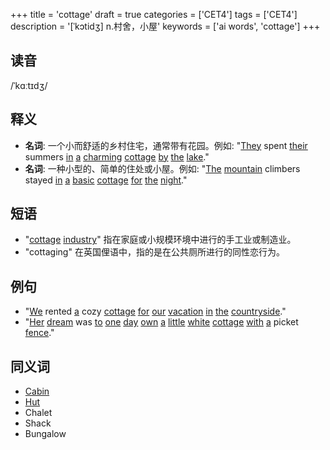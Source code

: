 +++
title = 'cottage'
draft = true
categories = ['CET4']
tags = ['CET4']
description = '[ˈkɔtidʒ] n.村舍，小屋'
keywords = ['ai words', 'cottage']
+++

## 读音
/ˈkɑːtɪdʒ/

## 释义
- **名词**: 一个小而舒适的乡村住宅，通常带有花园。例如: "[They](/post/they/) spent [their](/post/their/) summers [in](/post/in/) [a](/post/a/) [charming](/post/charming/) [cottage](/post/cottage/) [by](/post/by/) [the](/post/the/) [lake](/post/lake/)."
- **名词**: 一种小型的、简单的住处或小屋。例如: "[The](/post/the/) [mountain](/post/mountain/) climbers stayed [in](/post/in/) [a](/post/a/) [basic](/post/basic/) [cottage](/post/cottage/) [for](/post/for/) [the](/post/the/) [night](/post/night/)."

## 短语
- "[cottage](/post/cottage/) [industry](/post/industry/)" 指在家庭或小规模环境中进行的手工业或制造业。
- "cottaging" 在英国俚语中，指的是在公共厕所进行的同性恋行为。

## 例句
- "[We](/post/we/) rented [a](/post/a/) cozy [cottage](/post/cottage/) [for](/post/for/) [our](/post/our/) [vacation](/post/vacation/) [in](/post/in/) [the](/post/the/) [countryside](/post/countryside/)."
- "[Her](/post/her/) [dream](/post/dream/) was [to](/post/to/) [one](/post/one/) [day](/post/day/) [own](/post/own/) [a](/post/a/) [little](/post/little/) [white](/post/white/) [cottage](/post/cottage/) [with](/post/with/) [a](/post/a/) picket [fence](/post/fence/)."

## 同义词
- [Cabin](/post/cabin/)
- [Hut](/post/hut/)
- Chalet
- Shack
- Bungalow
